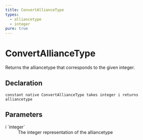 ```yaml
---
title: ConvertAllianceType
types:
  - alliancetype
  - integer
pure: true
---
```


# ConvertAllianceType
Returns the alliancetype that corresponds to the given integer.

## Declaration

```
constant native ConvertAllianceType takes integer i returns alliancetype
```

## Parameters
<dl>
  <dt>i `integer`</dt>
  <dd>The integer representation of the alliancetype</dd>
</dl>